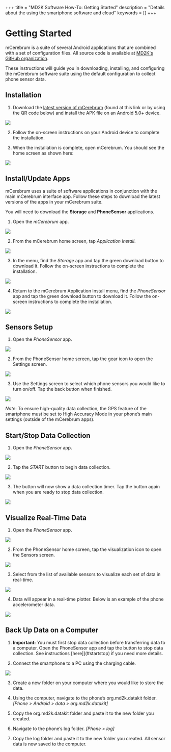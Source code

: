 +++
title = "MD2K Software How-To: Getting Started"
description = "Details about the using the smartphone software and cloud"
keywords = []
+++


# Getting Started
mCerebrum is a suite of several Android applications that are combined with a set of configuration files. All source code is available at [MD2K's GitHub organization](https://github.com/MD2Korg).

These instructions will guide you in downloading, installing, and configuring the mCerebrum software suite using the default configuration to collect phone sensor data.


## Installation
1) Download the [latest version of mCerebrum](https://github.com/MD2Korg/mCerebrum-releases/raw/master/2.0/org.md2k.mcerebrum/mcerebrum.apk)
(found at this link or by using the QR code below) and install the APK file on an Android 5.0+ device.

<img src="/img/howto/mcerebrumQRcode.png">

2) Follow the on-screen instructions on your Android device to complete the installation.

3) When the installation is complete, open mCerebrum. You should see the home screen as shown here:

<img src="/img/howto/mC2DefaultHome.png">


## Install/Update Apps
mCerebrum uses a suite of software applications in conjunction with the main mCerebrum interface app. Follow these steps to download the latest versions of the apps in your mCerebrum suite.

You will need to download the **Storage** and **PhoneSensor** applications.

1) Open the *mCerebrum* app.

<img src="/img/howto/mcerebrumAppIcon.jpg">

2) From the mCerebrum home screen, tap *Application Install*.

<img src="/img/howto/applicationInstall50.png">

3) In the menu, find the *Storage* app and tap the green download button to download it. Follow the on-screen instructions to complete the installation.

<img src="/img/howto/storageDownload.png">

4) Return to the mCerebrum Application Install menu, find the *PhoneSensor* app and tap the green download button to download it. Follow the on-screen instructions to complete the installation.

<img src="/img/howto/phoneSensorDownload.png">



## Sensors Setup

1)	Open the *PhoneSensor* app.

<img src="/img/howto/phoneSensorIcon.png">

2) From the PhoneSensor home screen, tap the gear icon to open the Settings screen.

<img src="/img/howto/gearIcon1.png">

3) Use the Settings screen to select which phone sensors you would like to turn on/off. Tap the back button when finished.

<img src="/img/howto/phoneSensorSettings.png">

*Note*: To ensure high-quality data collection, the GPS feature of the smartphone must be set to High Accuracy Mode in your phone’s main settings (outside of the mCerebrum apps).


## <a name="startstop">Start/Stop Data Collection

1)	Open the *PhoneSensor* app.

<img src="/img/howto/phoneSensorIcon.png">

2) Tap the *START* button to begin data collection.

<img src="/img/howto/phoneSensorStart.png">

3) The button will now show a data collection timer. Tap the button again when you are ready to stop data collection.

<img src="/img/howto/phoneSensorStop.png">


## Visualize Real-Time Data

1)	Open the *PhoneSensor* app.

<img src="/img/howto/phoneSensorIcon.png">

2) From the PhoneSensor home screen, tap the visualization icon to open the Sensors screen.

<img src="/img/howto/visualIcon1.png">

3)	Select from the list of available sensors to visualize each set of data in real-time.

<img src="/img/howto/phoneVisualSensors.png">

4) Data will appear in a real-time plotter. Below is an example of the phone accelerometer data.

<img src="/img/howto/plotAccelData.png">


## <a name="backing"></a>Back Up Data on a Computer

1) **Important:** You must first stop data collection before transferring data to a computer. Open the PhoneSensor app and tap the button to stop data collection. See instructions [here]](#startstop) if you need more details.

2) Connect the smartphone to a PC using the charging cable.

<img src="/img/howto/mPerf/phone2computer.png">

3) Create a new folder on your computer where you would like to store the data.

4) Using the computer, navigate to the phone’s org.md2k.datakit folder. *[Phone > Android > data > org.md2k.datakit]*

5) Copy the org.md2k.datakit folder and paste it to the new folder you created.

6) Navigate to the phone’s log folder. *[Phone > log]*

7) Copy the log folder and paste it to the new folder you created. All sensor data is now saved to the computer.
